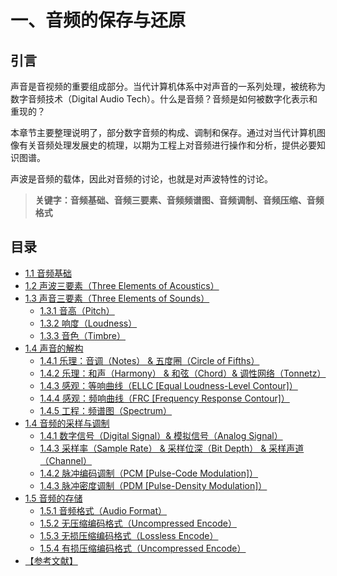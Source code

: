 
# 一、音频的保存与还原

## **引言**
声音是音视频的重要组成部分。当代计算机体系中对声音的一系列处理，被统称为数字音频技术（Digital Audio Tech）。什么是音频？音频是如何被数字化表示和重现的？

本章节主要整理说明了，部分数字音频的构成、调制和保存。通过对当代计算机图像有关音频处理发展史的梳理，以期为工程上对音频进行操作和分析，提供必要知识图谱。

声波是音频的载体，因此对音频的讨论，也就是对声波特性的讨论。

>**关键字：音频基础、音频三要素、音频频谱图、音频调制、音频压缩、音频格式**

## **目录**
* [1.1 音频基础](Docs_1_1.md)
* [1.2 声波三要素（Three Elements of Acoustics）](Docs_1_2.md)
* [1.3 声音三要素（Three Elements of Sounds）](Docs_1_3.md)
	* [1.3.1 音高（Pitch）](Docs_1_3_1.md)
	* [1.3.2 响度（Loudness）](Docs_1_3_2.md)
	* [1.3.3 音色（Timbre）](Docs_1_3_3.md)
* [1.4 声音的解构](Docs_1_4.md)
	* [1.4.1 乐理：音调（Notes） & 五度圈（Circle of Fifths）](Docs_1_4_1.md)
	* [1.4.2 乐理：和声（Harmony） & 和弦（Chord）& 调性网络（Tonnetz）](Docs_1_4_2.md)
	* [1.4.3 感观：等响曲线（ELLC [Equal Loudness-Level Contour]）](Docs_1_4_3.md)
	* [1.4.4 感观：频响曲线（FRC [Frequency Response Contour]）](Docs_1_4_4.md)
	* [1.4.5 工程：频谱图（Spectrum）](Docs_1_4_5.md)
* [1.4 音频的采样与调制]()
	* [1.4.1 数字信号（Digital Signal）& 模拟信号（Analog Signal）]()
	* [1.4.3 采样率（Sample Rate） & 采样位深（Bit Depth） & 采样声道（Channel）]()
	* [1.4.2 脉冲编码调制（PCM [Pulse-Code Modulation]）]()
	* [1.4.3 脉冲密度调制（PDM [Pulse-Density Modulation]）]()
* [1.5 音频的存储]()
	* [1.5.1 音频格式（Audio Format）]()
	* [1.5.2 无压缩编码格式（Uncompressed Encode）]()
	* [1.5.3 无损压缩编码格式（Lossless Encode）]()
	* [1.5.4 有损压缩编码格式（Uncompressed Encode）]()
* [【参考文献】](References_1.md)
